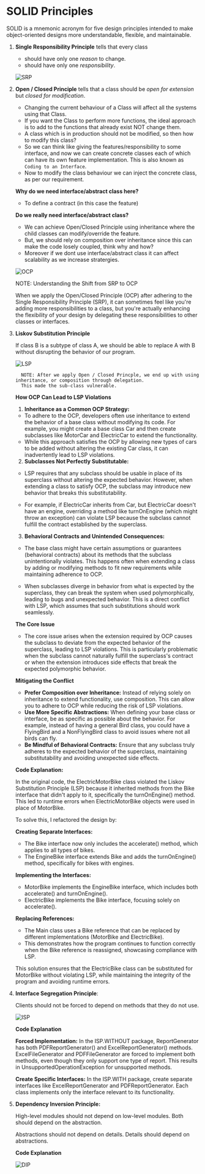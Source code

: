 # SOLID Principles
SOLID is a mnemonic acronym for five design principles intended to make object-oriented designs more understandable, 
flexible, and maintainable.

1. **Single Responsibility Principle** tells that every class 
    - should have only one *reason* to change.
    - should have only one *responsibility*.
    
   ![SRP](images/SRP.png)


2. **Open / Closed Principle** tells that a class should be *open for extension* but *closed for modification*.
   - Changing the current behaviour of a Class will affect all the systems using that Class. 
   - If you want the Class to perform more functions, the ideal approach is to add to the functions 
   that already exist NOT change them.
   - A class which is in production should not be modified, so then how to modify this class?
   - So we can think like giving the features/responsibility to some interface, and now we can create concrete classes
   each of which can have its own feature implementation. This is also known as `Coding to an Interface`.
   - Now to modify the class behaviour we can inject the concrete class, as per our requirement.

   **Why do we need interface/abstract class here?**
   - To define a contract (in this case the feature)

   **Do we really need interface/abstract class?**
   - We can achieve Open/Closed Principle using inheritance where the child classes can modify/override the feature.
   - But, we should rely on composition over inheritance since this can make the code losely coupled, think why and how?
   - Moreover if we dont use interface/abstract class it can affect scalability as we increase stratergies.

   ![OCP](images/OCP.png)


      NOTE: Understanding the Shift from SRP to OCP
      
      When we apply the Open/Closed Principle (OCP) after adhering to the Single Responsibility Principle (SRP), it can
      sometimes feel like you're adding more responsibilities to a class, but you're actually enhancing the flexibility 
      of your design by delegating these responsibilities to other classes or interfaces.


3. **Liskov Substitution Principle**
   
   If class B is a subtype of class A, we should be able to replace A with B without disrupting the behavior of our program.

   ![LSP](images/LSP.png)
      
         NOTE: After we apply Open / Closed Princple, we end up with using inheritance, or composition through delegation.
         This made the sub-class vulnerable.

   **How OCP Can Lead to LSP Violations**

   1. **Inheritance as a Common OCP Strategy:**

   - To adhere to the OCP, developers often use inheritance to extend the behavior of a base class without modifying its code. 
   For example, you might create a base class Car and then create subclasses like MotorCar and ElectricCar to extend the functionality.
   - While this approach satisfies the OCP by allowing new types of cars to be added without altering the existing Car 
   class, it can inadvertently lead to LSP violations.
   
   2. **Subclasses Not Perfectly Substitutable:**

   - LSP requires that any subclass should be usable in place of its superclass without altering the expected behavior.
   However, when extending a class to satisfy OCP, the subclass may introduce new behavior that breaks this substitutability.
   
   - For example, if ElectricCar inherits from Car, but ElectricCar doesn't have an engine, overriding a method like 
   turnOnEngine (which might throw an exception) can violate LSP because the subclass cannot fulfill the contract established by the superclass.

   3. **Behavioral Contracts and Unintended Consequences:**

   - The base class might have certain assumptions or guarantees (behavioral contracts) about its methods that the subclass
   unintentionally violates. This happens often when extending a class by adding or modifying methods to fit new requirements 
   while maintaining adherence to OCP.

   - When subclasses diverge in behavior from what is expected by the superclass, they can break the system when used 
   polymorphically, leading to bugs and unexpected behavior. This is a direct conflict with LSP, which assumes that such 
   substitutions should work seamlessly.

   **The Core Issue**

   - The core issue arises when the extension required by OCP causes the subclass to deviate from the expected behavior 
   of the superclass, leading to LSP violations. This is particularly problematic when the subclass cannot naturally 
   fulfill the superclass's contract or when the extension introduces side effects that break the expected polymorphic behavior.

   **Mitigating the Conflict**

   - **Prefer Composition over Inheritance:** Instead of relying solely on inheritance to extend functionality, use composition. This can allow you to adhere to OCP while reducing the risk of LSP violations.
   - **Use More Specific Abstractions:** When defining your base class or interface, be as specific as possible about the behavior. For example, instead of having a general Bird class, you could have a FlyingBird and a NonFlyingBird class to avoid issues where not all birds can fly.
   - **Be Mindful of Behavioral Contracts:** Ensure that any subclass truly adheres to the expected behavior of the superclass, maintaining substitutability and avoiding unexpected side effects.

   **Code Explanation:**

   In the original code, the ElectricMotorBike class violated the Liskov Substitution Principle (LSP) because it inherited methods from the Bike interface that didn't apply to it, specifically the turnOnEngine() method. This led to runtime errors when ElectricMotorBike objects were used in place of MotorBike.

   To solve this, I refactored the design by:

   **Creating Separate Interfaces:**
   - The Bike interface now only includes the accelerate() method, which applies to all types of bikes.
   - The EngineBike interface extends Bike and adds the turnOnEngine() method, specifically for bikes with engines.

   **Implementing the Interfaces:**
   - MotorBike implements the EngineBike interface, which includes both accelerate() and turnOnEngine().
   - ElectricBike implements the Bike interface, focusing solely on accelerate().

   **Replacing References:**
   - The Main class uses a Bike reference that can be replaced by different implementations (MotorBike and ElectricBike).
   - This demonstrates how the program continues to function correctly when the Bike reference is reassigned, showcasing
     compliance with LSP.

   This solution ensures that the ElectricBike class can be substituted for MotorBike without violating LSP, while
   maintaining the integrity of the program and avoiding runtime errors.


4. **Interface Segregation Principle**:

   Clients should not be forced to depend on methods that they do not use.

   ![ISP](images/ISP.png)

   **Code Explanation**

   **Forced Implementation:** In the ISP.WITHOUT package, ReportGenerator has both PDFReportGenerator() and ExcelReportGenerator() methods.
   ExcelFileGenerator and PDFFileGenerator are forced to implement both methods, even though they only support one type of
   report. This results in UnsupportedOperationException for unsupported methods.

   **Create Specific Interfaces:** In the ISP.WITH package, create separate interfaces like ExcelReportGenerator and 
   PDFReportGenerator. Each class implements only the interface relevant to its functionality.


5. **Dependency Inversion Principle:**

   High-level modules should not depend on low-level modules. Both should depend on the abstraction.

   Abstractions should not depend on details. Details should depend on abstractions.

   **Code Explanation**

   ![DIP](images/DIP.png)